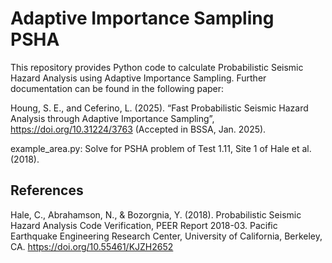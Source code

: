 # Adaptive Importance Sampling PSHA 

This repository provides Python code to calculate Probabilistic Seismic Hazard Analysis using Adaptive Importance Sampling. Further documentation can be found in the following paper:

Houng, S. E., and Ceferino, L. (2025). “Fast Probabilistic Seismic Hazard Analysis through Adaptive Importance Sampling”, https://doi.org/10.31224/3763 (Accepted in BSSA, Jan. 2025).

example_area.py: Solve for PSHA problem of Test 1.11, Site 1 of Hale et al. (2018).

## References
Hale, C., Abrahamson, N., & Bozorgnia, Y. (2018). Probabilistic Seismic Hazard Analysis Code Verification, PEER Report 2018-03. Pacific Earthquake Engineering Research Center, University of California, Berkeley, CA. https://doi.org/10.55461/KJZH2652
